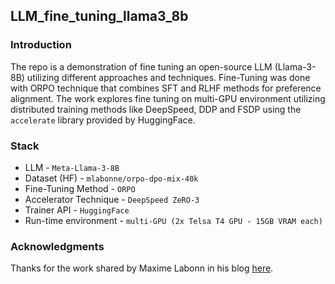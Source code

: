 ## LLM_fine_tuning_llama3_8b

### Introduction

The repo is a demonstration of fine tuning an open-source LLM (Llama-3-8B) utilizing different approaches and techniques. Fine-Tuning was done with ORPO technique that combines SFT and RLHF methods for preference alignment. The work explores fine tuning on multi-GPU environment utilizing distributed training methods like DeepSpeed, DDP and FSDP using the ```accelerate``` library provided by HuggingFace.


### Stack

* LLM - ```Meta-Llama-3-8B```
* Dataset (HF) - ```mlabonne/orpo-dpo-mix-40k```
* Fine-Tuning Method - ```ORPO```
* Accelerator Technique - ```DeepSpeed ZeRO-3```
* Trainer API - ```HuggingFace```
* Run-time environment - ```multi-GPU (2x Telsa T4 GPU - 15GB VRAM each)```


### Acknowledgments

Thanks for the work shared by Maxime Labonn in his blog [here](https://mlabonne.github.io/blog/posts/2024-04-19_Fine_tune_Llama_3_with_ORPO.html).

